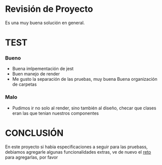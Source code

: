 # Revisión de Proyecto 

Es una muy buena solución en general.

# TEST
### Bueno
- Buena imlpementación de jest
- Buen manejo de render
- Me gusto la separación de las pruebas, muy buena
Buena organización de carpetas

### Malo
- Pudimos ir no solo al render, sino también al diseño, checar que clases eran las que tenian nuestros componentes

# CONCLUSIÓN

En este proyecto si habia especificaciones a seguir para las pruebass, debiamos agregarle algunas funcionalidades extras, ve de nuevo el [reto](https://docs.google.com/document/d/1nL6QtODLCs9nLksvXtdJoE7Wwxwk5B1Eo1DlAEzJBGc/edit?usp=sharing) para agregarlas, por favor
